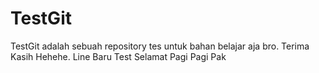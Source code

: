 # TestGit

TestGit adalah sebuah repository tes untuk bahan belajar aja bro. Terima Kasih Hehehe.
Line Baru Test
Selamat Pagi
Pagi Pak
